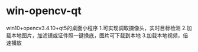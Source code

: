 # win-opencv-qt
win10+opencv3.4.10+qt5的桌面小程序
1.可实现调取摄像头，实时目标检测
2.加载本地图片，加滤镜或证件照一键换底，图片可下载到本地
3.加载本地视频，倍速播放

